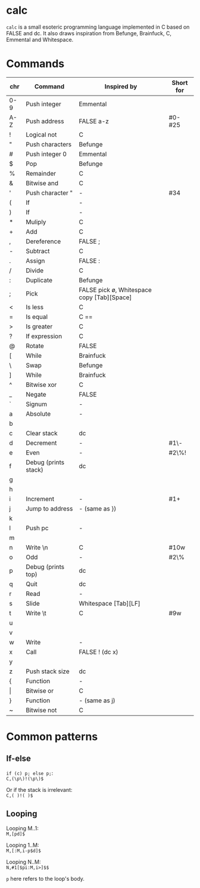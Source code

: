# calc
`calc` is a small esoteric programming language implemented in C based on FALSE and dc. It also draws inspiration from Befunge, Brainfuck, C, Emmental and Whitespace.

# Commands

|chr |Command           |Inspired by     |Short for
|----|------------------|----------------|---------------------------------
|0-9 |Push integer      |Emmental        |
|A-Z |Push address      |FALSE a-z       |\#0-\#25
|!   |Logical not       |C               |
|"   |Push characters   |Befunge         |
|#   |Push integer 0    |Emmental        |
|$   |Pop               |Befunge         |
|%   |Remainder         |C               |
|&   |Bitwise and       |C               |
|'   |Push character "  |-               |\#34
|(   |If                |-               |
|)   |If                |-               |
|\*  |Muliply           |C               |
|+   |Add               |C               |
|,   |Dereference       |FALSE ;         |
|-   |Subtract          |C               |
|.   |Assign            |FALSE :         |
|/   |Divide            |C               |
|:   |Duplicate         |Befunge         |
|;   |Pick              |FALSE pick ø, Whitespace copy \[Tab\]\[Space\]|
|<   |Is less           |C               |
|=   |Is equal          |C ==            |
|>   |Is greater        |C               |
|?   |If expression     |C               |
|@   |Rotate            |FALSE           |
|\[  |While             |Brainfuck       |
|\\  |Swap              |Befunge         |
|\]  |While             |Brainfuck       |
|^   |Bitwise xor       |C               |
|\_  |Negate            |FALSE           |
|\`  |Signum            |-               |
|a   |Absolute          |-               |
|b   |                  |                |
|c   |Clear stack       |dc              |
|d   |Decrement         |-               |\#1\\-
|e   |Even              |-               |\#2\\%!
|f   |Debug (prints stack)|dc              |
|g   |                  |                |
|h   |                  |                |
|i   |Increment         |-               |\#1+
|j   |Jump to address   |- (same as })   |
|k   |                  |                |
|l   |Push pc           |-               |
|m   |                  |                |
|n   |Write \\n         |C               |\#10w
|o   |Odd               |-               |\#2\\%
|p   |Debug (prints top)|dc              |
|q   |Quit              |dc              |
|r   |Read              |-               |
|s   |Slide             |Whitespace \[Tab\]\[LF\]|
|t   |Write \\t         |C               |\#9w
|u   |                  |                |
|v   |                  |                |
|w   |Write             |-               |
|x   |Call              |FALSE ! (dc x)  |
|y   |                  |                |
|z   |Push stack size   |dc              |
|{   |Function          |-               |
|\|  |Bitwise or        |C               |
|}   |Function          |- (same as j)   |
|~   |Bitwise not       |C               |

# Common patterns

## If-else

`if (c) p; else p;`:  
`C,(\p\)!(\p\)$`

Or if the stack is irrelevant:  
`C,( )!( )$`

## Looping

Looping M..1:  
`M,[pd]$`

Looping 1..M:  
`M,[:M,i-p$d]$`

Looping N..M:  
`N,#1[$pi:M,i>]$$`

`p` here refers to the loop's body.
